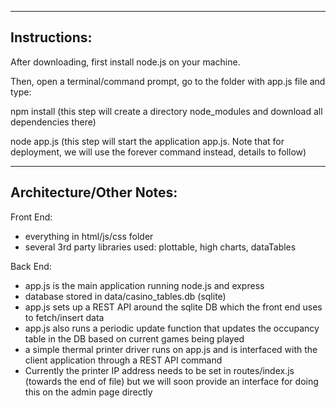--------------
Instructions:
--------------
After downloading, first install node.js on your machine. 

Then, open a terminal/command prompt, go to the folder with app.js file and type:

npm install (this step will create a directory node_modules and download all dependencies there)

node app.js (this step will start the application app.js. Note that for deployment, we will use the forever command instead, details to follow)

-------------------------
Architecture/Other Notes:
-------------------------

Front End: 

- everything in html/js/css folder
- several 3rd party libraries used: plottable, high charts, dataTables

Back End: 

- app.js is the main application running node.js and express 
- database stored in data/casino_tables.db (sqlite)
- app.js sets up a REST API around the sqlite DB which the front end uses to fetch/insert data
- app.js also runs a periodic update function that updates the occupancy table in the DB based on current games being played
- a simple thermal printer driver runs on app.js and is interfaced with the client application through a REST API command
- Currently the printer IP address needs to be set in routes/index.js (towards the end of file) but we will soon provide an interface
  for doing this on the admin page directly


